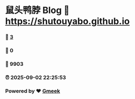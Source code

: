 # 鼠头鸭脖 Blog :link: https://shutouyabo.github.io 
### :page_facing_up: [3](https://shutouyabo.github.io/tag.html) 
### :speech_balloon: 0 
### :hibiscus: 9903 
### :alarm_clock: 2025-09-02 22:25:53 
### Powered by :heart: [Gmeek](https://github.com/Meekdai/Gmeek)
